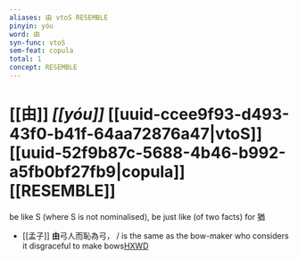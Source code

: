 ```yaml
---
aliases: 由 vtoS RESEMBLE
pinyin: yóu
word: 由
syn-func: vtoS
sem-feat: copula
total: 1
concept: RESEMBLE 
---
```

# [[由]] *[[yóu]]*  [[uuid-ccee9f93-d493-43f0-b41f-64aa72876a47|vtoS]] [[uuid-52f9b87c-5688-4b46-b992-a5fb0bf27fb9|copula]] [[RESEMBLE]]
be like S (where S is not nominalised), be just like (of two facts) for 猶
 - [[孟子]] **由**弓人而恥為弓， / is the same as the bow-maker who considers it disgraceful to make bows[HXWD](https://hxwd.org/textview.html?location=KR1h0001_tls_003-39a.20)
